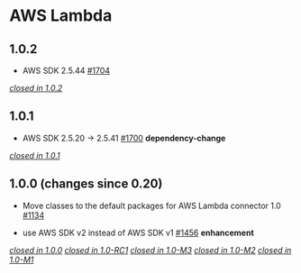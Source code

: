 # AWS Lambda

## 1.0.2

* AWS SDK 2.5.44 [#1704](https://github.com/akka/alpakka/pull/1704)

[*closed in 1.0.2*](https://github.com/akka/alpakka/issues?q=is%3Aclosed+milestone%3A1.0.2+label%3Ap%3Aaws-lambda)


## 1.0.1

* AWS SDK 2.5.20 -> 2.5.41 [#1700](https://github.com/akka/alpakka/pull/1700)  **dependency-change** 

[*closed in 1.0.1*](https://github.com/akka/alpakka/issues?q=is%3Aclosed+milestone%3A1.0.1+label%3Ap%3Aaws-lambda)


## 1.0.0 (changes since 0.20)

* Move classes to the default packages for AWS Lambda connector 1.0 [#1134](https://github.com/akka/alpakka/pull/1134)  

* use AWS SDK v2 instead of AWS SDK v1 [#1456](https://github.com/akka/alpakka/pull/1456)  **enhancement**  


[*closed in 1.0.0*](https://github.com/akka/alpakka/issues?q=is%3Aclosed+milestone%3A1.0.0+label%3Ap%3Aaws-lambda)
[*closed in 1.0-RC1*](https://github.com/akka/alpakka/issues?q=is%3Aclosed+milestone%3A1.0-RC1+label%3Ap%3Aaws-lambda)
[*closed in 1.0-M3*](https://github.com/akka/alpakka/issues?q=is%3Aclosed+milestone%3A1.0-M3+label%3Ap%3Aaws-lambda)
[*closed in 1.0-M2*](https://github.com/akka/alpakka/issues?q=is%3Aclosed+milestone%3A1.0-M2+label%3Ap%3Aaws-lambda)
[*closed in 1.0-M1*](https://github.com/akka/alpakka/issues?q=is%3Aclosed+milestone%3A1.0-M1+label%3Ap%3Aaws-lambda)
